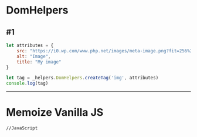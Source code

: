 
# DomHelpers

## #1
```js
let attributes = {
    src: "https://i0.wp.com/www.php.net/images/meta-image.png?fit=256%2C256&ssl=1",
    alt: "Image",
    title: "My image"
}

let tag = _helpers.DomHelpers.createTag('img', attributes)
console.log(tag)
```

----

# Memoize Vanilla JS

```JS
//JavaScript
```

